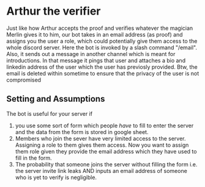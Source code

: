 # Arthur the verifier
Just like how Arthur accepts the proof and verifies whatever the magician Merlin gives it to him, our bot takes in an email address (as proof) and assigns you the user a role, which could potentially give them access to the whole discord server. Here the bot is invoked by a slash command "/email". Also, it sends out a message in another channel which is meant for introductions. In that message it pings that user and attaches a bio and linkedin address of the user which the user has previosly provided. Btw, the email is deleted within sometime to ensure that the privacy of the user is not compromised

## Setting and Assumptions
The bot is useful for your server if
1. you use some sort of form which people *have* to fill to enter the server and the data from the form is stored in google sheet.
2. Members who join the sever have very limited access to the server. Assigning a role to them gives them access. Now you want to assign them role given they provide the email address which they have used to fill in the form.
3. The probability that someone joins the server without filling the form i.e. the server invite link leaks AND inputs an email address of someone who is yet to verify is negligible. 
